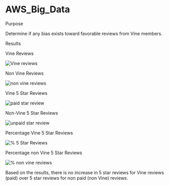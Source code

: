 # AWS_Big_Data
 
Purpose

Determine if any bias exists toward favorable reviews from Vine members.

Results

Vine Reviews

![Vine reviews](https://user-images.githubusercontent.com/92542382/154869976-acce1d76-84b5-486f-8feb-9a39b7a838f5.PNG)

Non Vine Reviews

![non vine reviews](https://user-images.githubusercontent.com/92542382/154870020-e15e2140-6db4-42fe-8ab9-2d83ff6bb5b9.PNG)

Vine 5 Star Reviews

![paid star review](https://user-images.githubusercontent.com/92542382/154870559-01f6d933-7186-4081-a8cc-456075aed2c2.PNG)

Non-Vine 5 Star Reviews

![unpaid star review](https://user-images.githubusercontent.com/92542382/154870619-46b6ff1f-c36d-4454-9c94-d86cc37bb665.PNG)

Percentage Vine 5 Star Reviews

![% 5 Star Reviews](https://user-images.githubusercontent.com/92542382/154870678-8b72517a-12d4-475f-946b-56d5786e3d80.PNG)

Percentage non Vine   5 Star Reviews

![% non vine reviews](https://user-images.githubusercontent.com/92542382/154870721-32ed2764-31f2-438d-b324-3d76e553d187.PNG)

Based on the results, there is no increase in 5 star reviews for Vine reviews (paid) over 5 star reviews for non paid (non Vine) reviews. 
